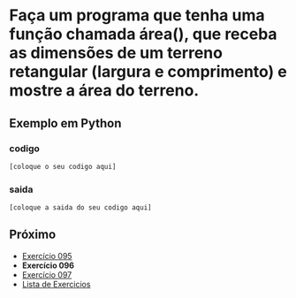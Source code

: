 # Faça um programa que tenha uma função chamada área(), que receba as dimensões de um terreno retangular (largura e comprimento) e mostre a área do terreno.

## Exemplo em Python

### codigo

``` python
[coloque o seu codigo aqui]
```

### saida

```
[coloque a saida do seu codigo aqui]
```

## Próximo

- [Exercício 095](../../095/python)
- **Exercício 096**
- [Exercício 097](../../097/python)
- [Lista de Exercicios](../../)

